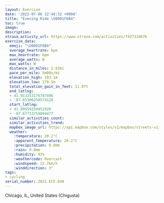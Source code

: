```yaml
---
layout: Exercise
date: '2022-07-06 22:48:32 +0000'
title: "Evening Ride \U0001F6B4"
toc: true
image:
description:
strava_activity_url: https://www.strava.com/activities/7427318676
exercise_data:
  emoji: "\U0001F6B4"
  average_heartrate: bpm
  max_heartrate: bpm
  average_watts: W
  max_watts: W
  distance_in_miles: 2.62mi
  pace_per_mile: 5m00s/mi
  elevation_high: 183.1m
  elevation_low: 179.5m
  total_elevation_gain_in_feet: 11.8ft
  end_latlng:
  - 41.913353176787496
  - -87.65306258574128
  start_latlng:
  - 41.89559259451926
  - -87.67713759094477
  similar_activities_count:
  similar_activities_trend:
  mapbox_image_url: https://api.mapbox.com/styles/v1/mapbox/streets-v11/static/path-5+787af2-1.0(mvu~FbmcvO%3FIg%40Ge%40QMAc%40BUDOAa%40FQCa%40BKCMBi%40%40m%40EYB%5B%3Fs%40B%5BBOA%5D%40%5BCq%40%40KA_ADgBE%5BD_A%40cACQH%7B%40Ae%40Be%40GQFQAQBk%40AMBy%40%3FKDg%40AUBWC%5DDKCa%40%40WGQAEBq%40%40W%40OCi%40BKD_ACUEKD%5BAIFMBm%40E%5D%3FKBK%3FOGM%3F_%40Ha%40D%7B%40%3Fi%40Dm%40%40_%40EiAJg%40EAEIA%5BFYAk%40D_%40FcBEe%40B%5BCYDe%40CGDc%40JIKM%3Fk%40DIA_%40HM%3FEISAINMMGCA%40%40AMBKEO%3FGGSFCEEO%40M%3Fg%40GKAYBMA%7D%40BSCo%40%40i%40AqADeBEMFw%40C_%40%3Fg%40DUI%5DASGi%40%3Fa%40EMJ%7B%40ASEMBi%40EyA%40k%40CWDg%40%3Fk%40Cm%40B_ACy%40Da%40As%40%40AEo%40AsCCSFcBGoABgBGmA%40%7D%40ASIQ%40SHS%40UGw%40%40sA%40YBG%3F%7D%40IsCBOCSBYCcAH%5BA%5BJWCO%3FMC%5DEWAc%40BWIOAUB%5DC%5D%40i%40A_%40B%5D%3FqCDa%40Io%40B%5BCWG%7DBDa%40AUBGC_%40Bw%40CqAAKA_%40EK%40UCg%40%3FqGE_GBk%40%40eCCk%40CIJKIADm%40CI%40%5BAGASDUKEHIAIDIH%3FFDN%3FLK%3FIAGQCCBSK%40EACG%40OCQDO%40%3FRINQBq%40EI%40IDIRED%5BNU%3FGEMYK%40_%40r%40aA%7C%40EACGo%40y%40CS%40c%40EM%7B%40B%5DA%5DDI%3FEEAGBGRYHAEA),pin-s-s+e5b22e(-87.67714,41.89559),pin-s-f+89ae00(-87.65306999999996,41.91335000000006)/auto/800x800?access_token=pk.eyJ1Ijoiam9zaGJlY2ttYW4iLCJhIjoiY205eWR2aDd1MWZ6djJrbXc4a3M0bWZleiJ9.XiG9OWkNcZk2QzjJbxLB4A
  weather:
    :temperature: 20.2°C
    :apparent_temperature: 20.2°C
    :precipitation: 0.0mm
    :rain: 0.0mm
    :humidity: 93%
    :weathercode: Overcast
    :windspeed: 22.7km/h
    :winddirection: 3°
tags:
- cycling
serial_number: 2022.ECE.048
---
```

Chicago, IL, United States (Chigusta)

